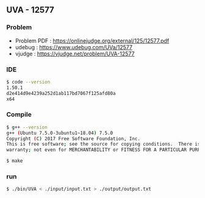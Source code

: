  
## UVA - 12577

### Problem        
    
- Problem PDF : https://onlinejudge.org/external/125/12577.pdf
- udebug : https://www.udebug.com/UVa/12577
- vjudge : https://vjudge.net/problem/UVA-12577


### IDE 
```bash
$ code --version
1.50.1
d2e414d9e4239a252d1ab117bd7067f125afd80a
x64
```

### Compile
```bash
$ g++ --version
g++ (Ubuntu 7.5.0-3ubuntu1~18.04) 7.5.0
Copyright (C) 2017 Free Software Foundation, Inc.
This is free software; see the source for copying conditions.  There is NO
warranty; not even for MERCHANTABILITY or FITNESS FOR A PARTICULAR PURPOSE.

$ make
```

### run
```bash
$ ./bin/UVA < ./input/input.txt > ./output/output.txt
```


